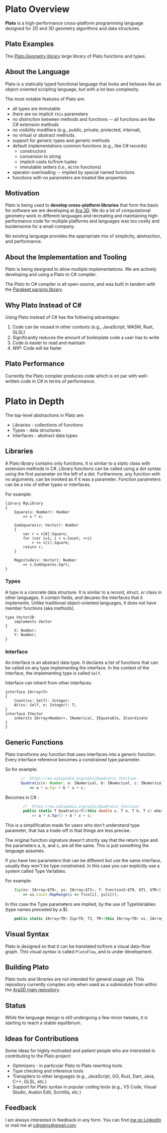 # Plato Overview

**Plato** is a high-performance cross-platform programming language designed for 2D and 3D geometry algorithms and data structures.  

## Plato Examples

The [Plato.Geometry library](https://github.com/ara3d/Plato.Geometry/tree/main/plato-src) large library of Plato functions and types.

## About the Language

Plato is a statically typed functional language that looks and behaves like an 
object-oriented scripting language, but with a lot less complexity.  

The most notable features of Plato are:

- all types are immutable
- there are no implicit `this` parameters   
- no distinction between methods and functions -- all functions are like C# extension methods  
- no visibility modifiers (e.g., public, private, protected, internal), 
- no virtual or abstract methods. 
- support for generic types and generic methods
- default implementations common functions (e.g., like C# records) 
    - constructors
    - conversion to string
    - implicit casts to/from tuples
    - immutable setters (i.e., `WithX` functions) 
- operator overloading -- implied by special named functions
- functions with no parameters are treated like properties

## Motivation 

Plato is being used to **develop cross-platform libraries** that form the basis for software we are developing at 
[Ara 3D](https://ara3d.com). We do a lot of computational geometry work in different languages
and recreating and maintaining high-performance code for multiple platforms and languages was too costly and burdensome for a
small company. 

No existing language provides the appropriate mix of simplicity, abstraction, and performance. 

## About the Implementation and Tooling

Plato is being designed to allow multiple implementations. We are actively developing and using a Plato to C# compiler.

The Plato to C# compiler is all open-source, and was built in tandem with the [Parakeet parsing library](https://github.com/ara3d/parakeet). 

## Why Plato Instead of C# 

Using Plato instead of C# has the following advantages:

1. Code can be reused in other contexts (e.g., JavaScript, WASM, Rust, GLSL)
2. Significantly reduces the amount of boilerplate code a user has to write
3. Code is easier to read and maintain 
4. _WIP:_ Code will be faster  

## Plato Performance 

Currently the Plato compiler produces code which is on par with well-written code in C# in terms of performance. 

# Plato in Depth

The top-level abstractions in Plato are: 

* Libraries - collections of functions  
* Types - data structures
* Interfaces - abstract data types 

## Libraries

A Plato library contains only functions. It is similar to a static class with extension methods in C#. 
Library functions can be called using a dot syntax using the first parameter on the left of a dot. 
Furthermore, any function with no arguments, can be invoked as if it was a parameter. 
Function parameters can be a mix of either types or interfaces. 

For example:

```
library MyLibrary
{ 
    Square(x: Number): Number
        => x * x;

    SumSquares(v: Vector): Number
    {
        var r = v[0].Square;
        for (var i=1; i < v.Count; ++i)
            r += v[i].Square;
        return r;
    }

    Magnitude(v: Vector): Number
        => v.SumSquares.Sqrt;
} 
```

### Types

A type is a concrete data structure. 
It is similar to a record, struct, or class in other languages. 
It contain fields, and decares the interfaces that it implements. 
Unlike traditional object-oriented languages, it does not have member functions (aka methods). 

```plato
type Vector2D
    implements Vector
{
    X: Number;
    Y: Number;
}
```

### Interface

An interface is an abstract data type. 
It declares a list of functions that can be called on any type implementing the interface.
In the context of the interface, the implementing type is called `Self`.

Interface can inherit from other interfaces. 

```plato
interface IArray<T>
{
    Count(xs: Self): Integer;
    At(xs: Self, n: Integer): T;
}
interface IVector
    inherits IArray<Number>, INumerical, IEquatable, ICoordinate
{
}
```

## Generic Functions  

Plato transforms any function that uses interfaces into a generic function. Every interface reference becomes a constrained type parameter. 

So for example:

 ```typescript
	    //  https://en.wikipedia.org/wiki/Quadratic_function
	    Quadratic(x: Number, a: INumerical, b: INumerical, c: INumerical): INumerical
	        => a * x.Sqr + b * x + c;
```

Becomes in C# :

```csharp
	    //  https://en.wikipedia.org/wiki/Quadratic_function
	    public static T Quadratic<T>(this double x, T a, T b, T c) where T : INumerical<T>
	        => a * x.Sqr() + b * x + c;
```

This is a simplification made for users who don't understand type parameter, that has a trade-off in that things are less precise. 

The original function signature doesn't strictly say that the return type and the parameters a, b, and c, are all the same. This is just something the language assumes. 

If you have two parameters that can be different but use the same interface, usually they won't be type constrained. In this case you can explicitly use a system called Type Variables. 

For example:

```typescript
	Zip(xs: IArray<$T0>, ys; IArray<$T1>, f: Function2<$T0, $T1, $TR>): IArray<$TR> 
		=> xs.Count.MapRange(i => f(xs[i], ys[i])); 
```

In this case the Type parameters are implied, by the use of TypeVariables (type names preceded by a $). 

```csharp
	public static IArray<TR> Zip<T0, T1, TR>(this IArray<T0> xs, IArray<T1> ys, System.Func<T0, T1, TR> f) => xs.Count.MapRange(i => f(xs[i], ys[i])); 
```

## Visual Syntax 

Plato is designed so that it can be translated to/from a visual data-flow graph. This visual syntax is called `PlatoFlow`, and is under development.  

## Building Plato 

Plato tools and libraries are not intended for general usage yet. 
This repository currently compiles only when used as a submodule from within 
the [Ara3D main repository](https://github.com/ara3d/ara3d).   

## Status

While the language design is still undergoing a few minor tweaks, it is starting to reach a stable equilibrium. 

## Ideas for Contributions
 
Some ideas for highly motivated and patient people who are interested in contributing to the Plato project:

* Optimizers - in particular Plato to Plato rewriting tools
* Type checking and inference tools 
* Transpilers to other languages (e.g., JavaScript, GO, Rust, Dart, Java, C++, GLSL, etc.) 
* Support for Plato syntax in popular coding tools (e.g., VS Code, Visual Studio, Avalon Edit, Scintilla, etc.)

## Feedback

I am always interested in feedback in any form. You can find [me on LinkedIn](https://www.linkedin.com/in/cdiggins/) 
or mail me at [cdiggins@gmail.com](mailto:cdiggins@gmail.com).


